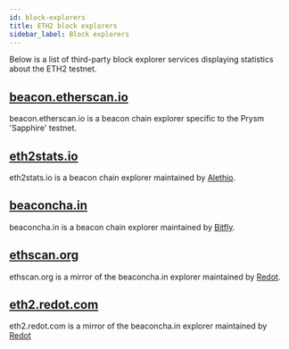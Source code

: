 ```yaml
---
id: block-explorers
title: ETH2 block explorers
sidebar_label: Block explorers
---
```


Below is a list of third-party block explorer services displaying statistics about the ETH2 testnet.

## [beacon.etherscan.io](https://beacon.etherscan.io)

beacon.etherscan.io is a beacon chain explorer specific to the Prysm 'Sapphire' testnet.

## [eth2stats.io](https://eth2stats.io)

eth2stats.io is a beacon chain explorer maintained by [Alethio](https://aleth.io).

## [beaconcha.in](https://beaconcha.in/)

beaconcha.in is a beacon chain explorer maintained by [Bitfly](https://www.bitfly.at).

## [ethscan.org](https://ethscan.org)

ethscan.org is a mirror of the beaconcha.in explorer maintained by [Redot](https://redot.com).

## [eth2.redot.com](https://eth2.redot.com)

eth2.redot.com is a mirror of the beaconcha.in explorer maintained by [Redot](https://redot.com)
